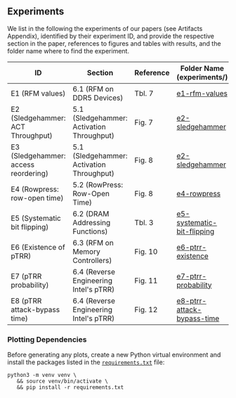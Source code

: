 ## Experiments

We list in the following the experiments of our papers (see Artifacts Appendix), identified by their experiment ID, and provide the respective section in the paper, references to figures and tables with results, and the folder name where to find the experiment.

| **ID**                               | **Section**                               | **Reference** | **Folder Name** (experiments/)                                          |
|--------------------------------------|-------------------------------------------|---------------|-------------------------------------------------------------------------|
| E1 (RFM values)                      | 6.1 (RFM on DDR5 Devices)                 | Tbl. 7        | [e1-rfm-values](./e1-rfm-values/)                           |
| E2 (Sledgehammer: ACT Throughput)    | 5.1 (Sledgehammer: Activation Throughput) | Fig. 7        | [e2-sledgehammer](./e2-sledgehammer/)                       |
| E3 (Sledgehammer: access reordering) | 5.1 (Sledgehammer: Activation Throughput) | Fig. 8        | [e2-sledgehammer](./e2-sledgehammer/)                       |
| E4 (Rowpress: row-open time)         | 5.2 (RowPress: Row-Open Time)             | Fig. 8        | [e4-rowpress](./e4-rowpress/)                               |
| E5 (Systematic bit flipping)         | 6.2 (DRAM Addressing Functions)           | Tbl. 3        | [e5-systematic-bit-flipping](./e5-systematic-bit-flipping/) |
| E6 (Existence of pTRR)               | 6.3 (RFM on Memory Controllers)           | Fig. 10       | [e6-ptrr-existence](./e6-ptrr-existence/)                   |
| E7 (pTRR probability)                | 6.4 (Reverse Engineering Intel's pTRR)    | Fig. 11       | [e7-ptrr-probability](./e7-ptrr-probability/)               |
| E8 (pTRR attack-bypass time)         | 6.4 (Reverse Engineering Intel's pTRR)    | Fig. 12       | [e8-ptrr-attack-bypass-time](./e8-ptrr-attack-bypass-time/) |


### Plotting Dependencies

Before generating any plots, create a new Python virtual environment and install the packages listed in the [`requirements.txt`](./requirements.txt) file:

```
python3 -m venv venv \
   && source venv/bin/activate \
   && pip install -r requirements.txt
```
